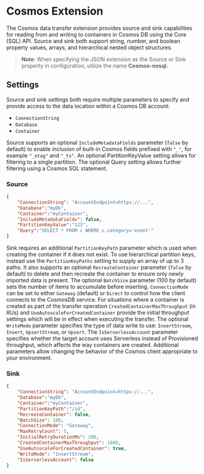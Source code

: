 # Cosmos Extension

The Cosmos data transfer extension provides source and sink capabilities for reading from and writing to containers in Cosmos DB using the Core (SQL) API. Source and sink both support string, number, and boolean property values, arrays, and hierarchical nested object structures.

> **Note**: When specifying the JSON extension as the Source or Sink property in configuration, utilize the name **Cosmos-nosql**.

## Settings

Source and sink settings both require multiple parameters to specify and provide access to the data location within a Cosmos DB account: 
- `ConnectionString`
- `Database`
- `Container`

Source supports an optional `IncludeMetadataFields` parameter (`false` by default) to enable inclusion of built-in Cosmos fields prefixed with `"_"`, for example `"_etag"` and `"_ts"`. An optional PartitionKeyValue setting allows for filtering to a single partition. The optional Query setting allows further filtering using a Cosmos SQL statement.

### Source

```json
{
    "ConnectionString": "AccountEndpoint=https://...",
    "Database":"myDb",
    "Container":"myContainer",
    "IncludeMetadataFields": false,
    "PartitionKeyValue":"123",
    "Query":"SELECT * FROM c WHERE c.category='event'"
}
```

Sink requires an additional `PartitionKeyPath` parameter which is used when creating the container if it does not exist. To use hierarchical partition keys, instead use the `PartitionKeyPaths` setting to supply an array of up to 3 paths. It also supports an optional `RecreateContainer` parameter (`false` by default) to delete and then recreate the container to ensure only newly imported data is present. The optional `BatchSize` parameter (100 by default) sets the number of items to accumulate before inserting. `ConnectionMode` can be set to either `Gateway` (default) or `Direct` to control how the client connects to the CosmosDB service. For situations where a container is created as part of the transfer operation `CreatedContainerMaxThroughput` (in RUs) and `UseAutoscaleForCreatedContainer` provide the initial throughput settings which will be in effect when executing the transfer. The optional `WriteMode` parameter specifies the type of data write to use: `InsertStream`, `Insert`, `UpsertStream`, or `Upsert`. The `IsServerlessAccount` parameter specifies whether the target account uses Serverless instead of Provisioned throughput, which affects the way containers are created. Additional parameters allow changing the behavior of the Cosmos client appropriate to your environment.

### Sink

```json
{
    "ConnectionString": "AccountEndpoint=https://...",
    "Database":"myDb",
    "Container":"myContainer",
    "PartitionKeyPath":"/id",
    "RecreateContainer": false,
    "BatchSize": 100,
    "ConnectionMode": "Gateway",
    "MaxRetryCount": 5,
    "InitialRetryDurationMs": 200,
    "CreatedContainerMaxThroughput": 1000,
    "UseAutoscaleForCreatedContainer": true,
    "WriteMode": "InsertStream",
    "IsServerlessAccount": false
}
```
